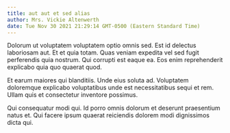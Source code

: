 ```yaml
---
title: aut aut et sed alias
author: Mrs. Vickie Altenwerth
date: Tue Nov 30 2021 21:29:14 GMT-0500 (Eastern Standard Time)
---
```

Dolorum ut voluptatem voluptatem optio omnis sed. Est id delectus laboriosam aut. Et et quia totam. Quas veniam expedita vel sed fugit perferendis quia nostrum. Qui corrupti est eaque ea. Eos enim reprehenderit explicabo quia quo quaerat quod.

 Et earum maiores qui blanditiis. Unde eius soluta ad. Voluptatem doloremque explicabo voluptatibus unde est necessitatibus sequi et rem. Ullam quis et consectetur inventore possimus.

 Qui consequatur modi qui. Id porro omnis dolorum et deserunt praesentium natus et. Qui facere ipsum quaerat reiciendis dolorem modi dignissimos dicta qui.